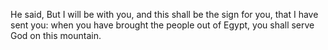 He said, But I will be with you, and this shall be the sign for you, that I have sent you: when you have brought the people out of Egypt, you shall serve God on this mountain.
